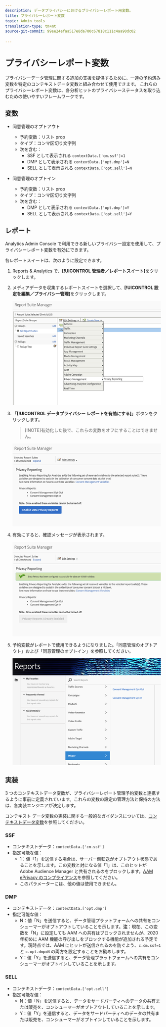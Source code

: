 ```yaml
---
description: データプライバシーにおけるプライバシーレポート用変数。
title: プライバシーレポート変数
topic: Admin tools
translation-type: tm+mt
source-git-commit: 99ee24efaa517e8da700c67818c111c4aa90dc02

---
```



# プライバシーレポート変数

プライバシーデータ管理に関する追加の支援を提供するために、一連の予約済み変数を特定のコンテキストデータ変数と組み合わせて使用できます。
これらのプライバシーレポート変数は、各分析ヒットのプライバシーステータスを取り込むための使いやすいフレームワークです。

## 変数

* 同意管理のオプトアウト
   * 予約変数：リスト prop
   * タイプ：コンマ区切り文字列
   * 次を含む：
      * SSF として表示される `contextData.['cm.ssf']=1`
      * DMP として表示される `contextData.['opt.dmp']=N`
      * SELL として表示される `contextData.['opt.sell']=N`

* 同意管理のオプトイン
   * 予約変数：リスト prop
   * タイプ：コンマ区切り文字列
   * 次を含む：
      * DMP として表示される `contextData.['opt.dmp']=Y`
      * SELL として表示される `contextData.['opt.sell']=Y`

## レポート

Analytics Admin Console で利用できる新しいプライバシー設定を使用して、プライバシーレポート変数を有効にできます。

各レポートスイートは、次のように設定できます。
1. Reports &amp; Analytics で、**[!UICONTROL 管理者／レポートスイート]**&#x200B;をクリックします。
1. メディアデータを収集するレポートスイートを選択して、**[!UICONTROL 設定を編集／プライバシー管理]**&#x200B;をクリックします。

   ![](assets/rsm-privacy-select.png)

1. 「**[!UICONTROL データプライバシー レポートを有効にする]**」ボタンをクリックします。

   > [!NOTE]有効化した後で、これらの変数をオフにすることはできません。

   ![](assets/rsm-privacy-enable.png)

1. 有効にすると、確認メッセージが表示されます。

   ![](assets/rsm-privacy-config.png)

1. 予約変数がレポートで使用できるようになりました。「同意管理のオプトアウト」および「同意管理のオプトイン」を参照してください。

   ![](assets/rsm-privacy-reports.png)

## 実装

3 つのコンテキストデータ変数が、プライバシーレポート管理予約変数と連携するように事前に定義されています。これらの変数の設定の管理方法と保持の方法は、各実装エンジニアが決定します。

コンテキスト データ変数の実装に関する一般的なガイダンスについては、[コンテキストデータ変数](https://docs.adobe.com/help/en/analytics/implementation/javascript-implementation/variables-analytics-reporting/context-data-variables.html)を参照してください。

### SSF

* コンテキストデータ：`contextData.['cm.ssf']`
* 指定可能な値：
   * 1：値「1」を送信する場合は、サーバー側転送がオプトアウト状態であることを示します。この変数と対になる値「1」は、このヒットが Adobe Audience Manager と共有されるのをブロックします。[AAM ePrivacy のコンプライアンス](https://docs.adobe.com/help/en/analytics/integration/audience-analytics/audience-analytics-workflow/ssf-gdpr.html)を参照してください。
   * このパラメーターには、他の値は使用できません。

### DMP

* コンテキストデータ：`contextData.['opt.dmp']`
* 指定可能な値：
   * N：値「N」を送信すると、データ管理プラットフォームへの共有をコンシューマーがオプトアウトしていることを示します。**注**：現在、この変数を「N」に設定しても AAM への共有はブロックされませんが、2020 年初めに AAM 機能の呼び出しをブロックする機能が追加される予定です。現時点では、AAM にヒットが送信されるのを防ぐよう、`c.cm.ssf=1` と `c.opt.dmp=N` の両方を設定することをお勧めします。
   * Y：値「Y」を送信すると、データ管理プラットフォームへの共有をコンシューマーがオプトインしていることを示します。

### SELL

* コンテキストデータ：`contextData.['opt.sell']`
* 指定可能な値：
   * N：値「N」を送信すると、データをサードパーティへのデータの共有または販売を、コンシューマーがオプトアウトしていることを示します。
   * Y：値「Y」を送信すると、データをサードパーティへのデータの共有または販売を、コンシューマーがオプトインしていることを示します。
